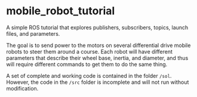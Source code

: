 # mobile_robot_tutorial
A simple ROS tutorial that explores publishers, subscribers, topics, launch files, and parameters.

The goal is to send power to the motors on several differential drive mobile robots to steer them around a course. Each robot will have different parameters that describe their wheel base, inertia, and diameter, and thus will require different commands to get them to do the same thing.

A set of complete and working code is contained in the folder `/sol`. However, the code in the `/src` folder is incomplete and will not run without modification.
